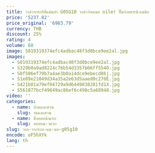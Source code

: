 ```yaml
---
title: วาล์วจาระบีที่แม่นยํา G05G10 วาล์วจ่ายเนย oiler ปั๊มจ่ายสารนิวเมติก
price: '5237.82'
price_original: '6983.79'
currency: THB
discount: 25%
rating: 4
volume: 68
image: S019319374efc4adbac48f3d0bce9ee2al.jpg
images:
  - S019319374efc4adbac48f3d0bce9ee2al.jpg
  - S329b0a9ad8224c76b54d3357b66ff554O.jpg
  - S0f506ef79b7a4ae3b0a14dce9ebecd86j.jpg
  - S1e89e21049d34a35a2e63d5aaed0c270E.jpg
  - S421b81a79ef04729a9d6449838281fd1X.jpg
  - S561877bcf49649ac86ef6c490c5a68948.jpg
video: ''
categories:
  - name: บ้านและสวน
    slug: านและสวน
  - name: สิ่งทอหน้าแรก
    slug: งทอหน-าแรก
slug: วาล-วจาระบ-แม-นย-g05g10
encode: oF5hXYk
lang: th
---
```

  